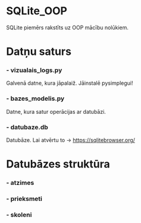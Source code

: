 # SQLite_OOP
SQLite piemērs rakstīts uz OOP mācību nolūkiem.
# Datņu saturs
### - vizualais_logs.py 
Galvenā datne, kura jāpalaiž. Jāinstalē pysimplegui! <br>
### - bazes_modelis.py
Datne, kura satur operācijas ar datubāzi.<br>
### - datubaze.db 
Datubāze. Lai atvērtu to -> https://sqlitebrowser.org/<br>
# Datubāzes struktūra
### - atzimes

### - prieksmeti

### - skoleni



